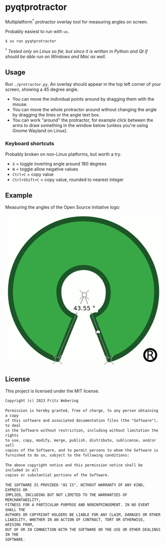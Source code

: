 # pyqtprotractor
Multiplatform<sup>†</sup> protractor overlay tool for measuring angles on screen.

Probably easiest to run with `uv`.

```sh
$ uv run pyqtprotractor
```

<sup>†</sup> *Tested only on Linux so far, but since it is written in Python and Qt if should be able run on Windows and Mac as well.*

## Usage

Run `./protractor.py`. An overlay should appear in the top left corner of your screen, showing a 45 degree angle.

* You can move the individual points around by dragging them with the mouse.
* You can move the whole protractor around without changing the angle by dragging the lines or the angle text box.
* You can work "around" the protractor, for example click between the arms to draw something in the window below (unless you're using Gnome Wayland on Linux).

### Keyboard shortcuts

Probably broken on non-Linux platforms, but worth a try.

* `X` = toggle inverting angle around 180 degrees
* `N` = toggle allow negative values
* `Ctrl+C` = copy value
* `Ctrl+Shift+C` = copy value, rounded to nearest integer

## Example

Measuring the angles of the Open Source Initiative logo:

![Measuring the angles of the OSI logo with pyqtprotractor](osi-protractor.png)

## License

This project is licensed under the MIT license.

```
Copyright (c) 2023 Fritz Webering

Permission is hereby granted, free of charge, to any person obtaining a copy
of this software and associated documentation files (the "Software"), to deal
in the Software without restriction, including without limitation the rights
to use, copy, modify, merge, publish, distribute, sublicense, and/or sell
copies of the Software, and to permit persons to whom the Software is
furnished to do so, subject to the following conditions:

The above copyright notice and this permission notice shall be included in all
copies or substantial portions of the Software.

THE SOFTWARE IS PROVIDED "AS IS", WITHOUT WARRANTY OF ANY KIND, EXPRESS OR
IMPLIED, INCLUDING BUT NOT LIMITED TO THE WARRANTIES OF MERCHANTABILITY,
FITNESS FOR A PARTICULAR PURPOSE AND NONINFRINGEMENT. IN NO EVENT SHALL THE
AUTHORS OR COPYRIGHT HOLDERS BE LIABLE FOR ANY CLAIM, DAMAGES OR OTHER
LIABILITY, WHETHER IN AN ACTION OF CONTRACT, TORT OR OTHERWISE, ARISING FROM,
OUT OF OR IN CONNECTION WITH THE SOFTWARE OR THE USE OR OTHER DEALINGS IN THE
SOFTWARE.
```
